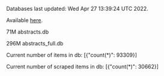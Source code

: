 Databases last updated: Wed Apr 27 13:39:24 UTC 2022. 

Available [here](https://github.com/cbeauhilton/ash-db/releases).


71M	abstracts.db

296M	abstracts_full.db

Current number of items in db:
[{"count(*)": 93309}]

Current number of scraped items in db:
[{"count(*)": 30662}]
